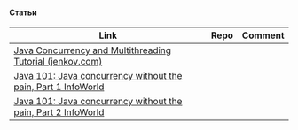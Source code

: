 

#### Статьи
| Link                                                                                                                  | Repo | Comment |
| --------------------------------------------------------------------------------------------------------------------- | ---- | ------- |
| [Java Concurrency and Multithreading Tutorial (jenkov.com)](https://jenkov.com/tutorials/java-concurrency/index.html) |      |         |
| [Java 101: Java concurrency without the pain, Part 1 InfoWorld](https://www.infoworld.com/article/2078809/java-concurrency-java-101-the-next-generation-java-concurrency-without-the-pain-part-1.html)                                                                                                                      |      |         |
| [Java 101: Java concurrency without the pain, Part 2 InfoWorld](https://www.infoworld.com/article/2078848/java-concurrency-java-101-the-next-generation-java-concurrency-without-the-pain-part-2.html)                                                                                                                      |      |         |

